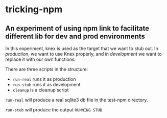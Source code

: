 # tricking-npm
## An experiment of using npm link to facilitate different lib for dev and prod environments

In this experiment, knex is used as the target that we want to stub out.
In *production*, we want to use Knex properly, and in *development* we want to replace it with our own functions.

There are three scripts in the structure:

- `run-real` runs it as production
- `run-stub` runs it as development
- `cleanup` is a cleanup script

`run-real` will produce a real sqlite3 db file in the test-npm directory.

`run-stub` will produce the output `RUNNING STUB`

